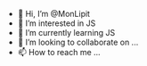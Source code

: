 - 👋 Hi, I’m @MonLipit
- 👀 I’m interested in JS
- 🌱 I’m currently learning JS
- 💞️ I’m looking to collaborate on ...
- 📫 How to reach me ...

<!---
MonLipit/MonLipit is a ✨ special ✨ repository because its `README.md` (this file) appears on your GitHub profile.
You can click the Preview link to take a look at your changes.
--->
